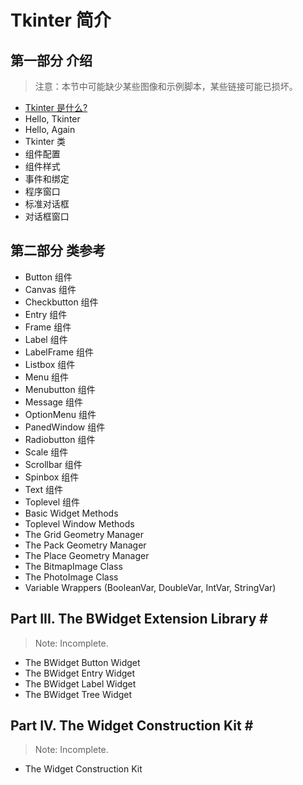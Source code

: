# Tkinter 简介 #


## 第一部分 介绍 ##

> 注意：本节中可能缺少某些图像和示例脚本，某些链接可能已损坏。

- [Tkinter 是什么?](whats-tkinter.md)
- Hello, Tkinter
- Hello, Again
- Tkinter 类
- 组件配置
- 组件样式
- 事件和绑定
- 程序窗口
- 标准对话框
- 对话框窗口



## 第二部分 类参考 ##

- Button 组件
- Canvas 组件
- Checkbutton 组件
- Entry 组件
- Frame 组件
- Label 组件
- LabelFrame 组件
- Listbox 组件
- Menu 组件
- Menubutton 组件
- Message 组件
- OptionMenu 组件
- PanedWindow 组件
- Radiobutton 组件
- Scale 组件
- Scrollbar 组件
- Spinbox 组件
- Text 组件
- Toplevel 组件
- Basic Widget Methods
- Toplevel Window Methods
- The Grid Geometry Manager
- The Pack Geometry Manager
- The Place Geometry Manager
- The BitmapImage Class
- The PhotoImage Class
- Variable Wrappers (BooleanVar, DoubleVar, IntVar, StringVar)



## Part III. The BWidget Extension Library # ##

> Note: Incomplete.

- The BWidget Button Widget
- The BWidget Entry Widget
- The BWidget Label Widget
- The BWidget Tree Widget

## Part IV. The Widget Construction Kit # ##

> Note: Incomplete.

- The Widget Construction Kit